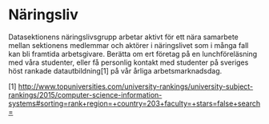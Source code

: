Näringsliv
==========

Datasektionens näringslivsgrupp arbetar aktivt för ett nära samarbete mellan sektionens medlemmar och aktörer i näringslivet som i många fall kan bli framtida arbetsgivare.
Berätta om ert företag på en lunchföreläsning med våra studenter, eller få personlig kontakt med studenter på sveriges höst rankade datautbildning[1] på vår årliga arbetsmarknadsdag.

[1] http://www.topuniversities.com/university-rankings/university-subject-rankings/2015/computer-science-information-systems#sorting=rank+region=+country=203+faculty=+stars=false+search=
